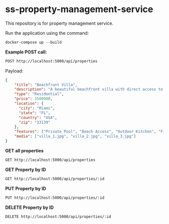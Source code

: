 # ss-property-management-service

This repository is for property management service.

Run the application using the command:

```markdown
docker-compose up --build
```

**Example POST call:**

```markdown
POST http://localhost:5000/api/properties
```

Payload: 

```json
{
    "title": "Beachfront Villa",
    "description": "A beautiful beachfront villa with direct access to the beach and luxury finishes.",
    "type": "Residential",
    "price": 3500000,
    "location": {
      "city": "Miami",
      "state": "FL",
      "country": "USA",
      "zip": "33139"
    },
    "features": ["Private Pool", "Beach Access", "Outdoor Kitchen", "Fireplace", "Deck"],
    "media": ["villa_1.jpg", "villa_2.jpg", "villa_3.jpg"]
}
```

**GET all properties**

```markdown
GET http://localhost:5000/api/properties
```

**GET Property by ID**

```markdown
GET http://localhost:5000/api/properties/:id
```

**PUT Property by ID**

```markdown
PUT http://localhost:5000/api/properties/:id
```

**DELETE Property by ID**

```markdown
DELETE http://localhost:5000/api/properties/:id
```



 
